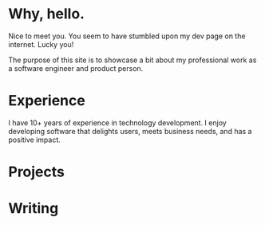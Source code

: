 # Why, hello.

Nice to meet you. You seem to have stumbled upon my dev page on the internet. Lucky you!

The purpose of this site is to showcase a bit about my professional work as a software engineer and product person.

# Experience

I have 10+ years of experience in technology development. I enjoy developing software that delights users, meets business needs, and has a positive impact.

# Projects

# Writing
